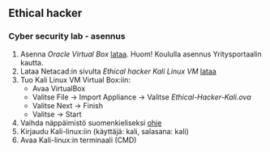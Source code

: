 ## Ethical hacker 

### Cyber security lab - asennus

1. Asenna _Oracle Virtual Box_ [lataa](https://www.virtualbox.org/). Huom! Koululla asennus Yritysportaalin kautta.
2. Lataa Netacad:in sivulta _Ethical hacker Kali Linux VM_ [lataa](https://www.netacad.com/resources/lab-downloads?courseLang=en-US)
3. Tuo Kali Linux VM Virtual Box:iin:
    - Avaa VirtualBox
    - Valitse File -> Import Appliance -> Valitse _Ethical-Hacker-Kali.ova_ 
    - Valitse Next -> Finish 
    - Valitse -> Start 
4. Vaihda näppäimistö suomenkieliseksi [ohje](https://www.geeksforgeeks.org/how-to-change-the-keyboard-layout-using-kali-linux-terminal/)
5. Kirjaudu Kali-linux:iin (käyttäjä: kali, salasana: kali)
6. Avaa Kali-linux:in terminaali (CMD)

